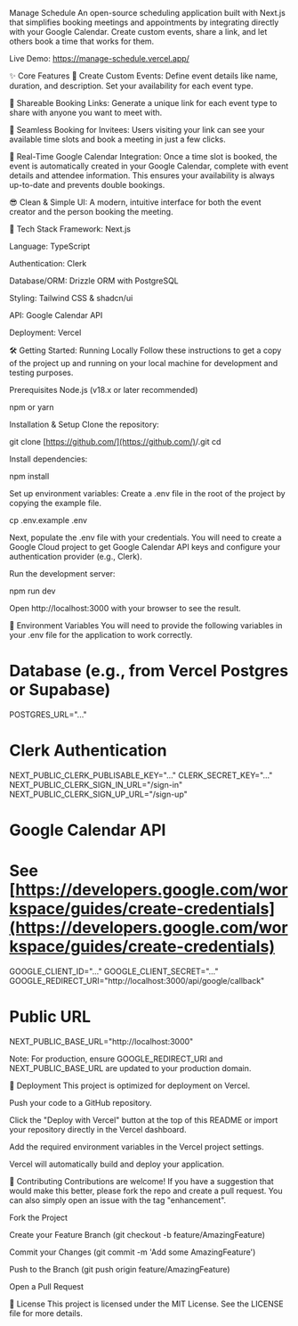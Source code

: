 Manage Schedule
An open-source scheduling application built with Next.js that simplifies booking meetings and appointments by integrating directly with your Google Calendar. Create custom events, share a link, and let others book a time that works for them.

Live Demo: https://manage-schedule.vercel.app/

✨ Core Features
📅 Create Custom Events: Define event details like name, duration, and description. Set your availability for each event type.

🔗 Shareable Booking Links: Generate a unique link for each event type to share with anyone you want to meet with.

🤝 Seamless Booking for Invitees: Users visiting your link can see your available time slots and book a meeting in just a few clicks.

🔄 Real-Time Google Calendar Integration: Once a time slot is booked, the event is automatically created in your Google Calendar, complete with event details and attendee information. This ensures your availability is always up-to-date and prevents double bookings.

😎 Clean & Simple UI: A modern, intuitive interface for both the event creator and the person booking the meeting.

🚀 Tech Stack
Framework: Next.js

Language: TypeScript

Authentication: Clerk

Database/ORM: Drizzle ORM with PostgreSQL

Styling: Tailwind CSS & shadcn/ui

API: Google Calendar API

Deployment: Vercel

🛠️ Getting Started: Running Locally
Follow these instructions to get a copy of the project up and running on your local machine for development and testing purposes.

Prerequisites
Node.js (v18.x or later recommended)

npm or yarn

Installation & Setup
Clone the repository:

git clone [https://github.com/](https://github.com/)<your-github-username>/<your-repo-name>.git
cd <your-repo-name>

Install dependencies:

npm install

Set up environment variables:
Create a .env file in the root of the project by copying the example file.

cp .env.example .env

Next, populate the .env file with your credentials. You will need to create a Google Cloud project to get Google Calendar API keys and configure your authentication provider (e.g., Clerk).

Run the development server:

npm run dev

Open http://localhost:3000 with your browser to see the result.

🔑 Environment Variables
You will need to provide the following variables in your .env file for the application to work correctly.

# Database (e.g., from Vercel Postgres or Supabase)
POSTGRES_URL="..."

# Clerk Authentication
NEXT_PUBLIC_CLERK_PUBLISABLE_KEY="..."
CLERK_SECRET_KEY="..."
NEXT_PUBLIC_CLERK_SIGN_IN_URL="/sign-in"
NEXT_PUBLIC_CLERK_SIGN_UP_URL="/sign-up"

# Google Calendar API
# See [https://developers.google.com/workspace/guides/create-credentials](https://developers.google.com/workspace/guides/create-credentials)
GOOGLE_CLIENT_ID="..."
GOOGLE_CLIENT_SECRET="..."
GOOGLE_REDIRECT_URI="http://localhost:3000/api/google/callback"

# Public URL
NEXT_PUBLIC_BASE_URL="http://localhost:3000"

Note: For production, ensure GOOGLE_REDIRECT_URI and NEXT_PUBLIC_BASE_URL are updated to your production domain.

🚀 Deployment
This project is optimized for deployment on Vercel.

Push your code to a GitHub repository.

Click the "Deploy with Vercel" button at the top of this README or import your repository directly in the Vercel dashboard.

Add the required environment variables in the Vercel project settings.

Vercel will automatically build and deploy your application.

🤝 Contributing
Contributions are welcome! If you have a suggestion that would make this better, please fork the repo and create a pull request. You can also simply open an issue with the tag "enhancement".

Fork the Project

Create your Feature Branch (git checkout -b feature/AmazingFeature)

Commit your Changes (git commit -m 'Add some AmazingFeature')

Push to the Branch (git push origin feature/AmazingFeature)

Open a Pull Request

📄 License
This project is licensed under the MIT License. See the LICENSE file for more details.
